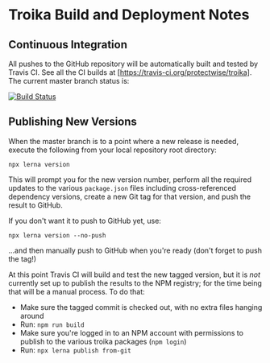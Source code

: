 # Troika Build and Deployment Notes

## Continuous Integration

All pushes to the GitHub repository will be automatically built and tested by Travis CI. See all the CI builds at [https://travis-ci.org/protectwise/troika]. The current master branch status is: 

[![Build Status](https://travis-ci.org/protectwise/troika.svg?branch=master)](https://travis-ci.org/protectwise/troika)


## Publishing New Versions

When the master branch is to a point where a new release is needed, execute the following from your local repository root directory:

`npx lerna version`

This will prompt you for the new version number, perform all the required updates to the various `package.json` files including cross-referenced dependency versions, create a new Git tag for that version, and push the result to GitHub.

If you don't want it to push to GitHub yet, use:

`npx lerna version --no-push`

...and then manually push to GitHub when you're ready (don't forget to push the tag!)

At this point Travis CI will build and test the new tagged version, but it is _not_ currently set up to publish the results to the NPM registry; for the time being that will be a manual process. To do that:
 
 - Make sure the tagged commit is checked out, with no extra files hanging around
 - Run: `npm run build`
 - Make sure you're logged in to an NPM account with permissions to publish to the various troika packages (`npm login`)
 - Run: `npx lerna publish from-git`